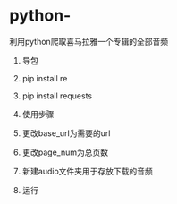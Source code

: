 # python-
利用python爬取喜马拉雅一个专辑的全部音频

1. 导包
  1. pip install re
  2. pip install requests
  
2. 使用步骤
  1. 更改base_url为需要的url
  2. 更改page_num为总页数
  3. 新建audio文件夹用于存放下载的音频
  4. 运行
